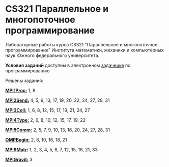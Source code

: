 CS321 Параллельное и многопоточное программирование
=
Лабораторные работы курса CS321 "Параллельное и многопоточное программирование" Института математики, механики и компьютерных наук Южного федерального университета.

**Условия заданий** доступны в электронном [задачнике](http://ptaskbook.com/ru/ptformpi2) по программированию

Решены задания:

[**MPI1Proc:**](../../tree/master/MPI1Proc)  1, 8

[**MPI2Send:**](../../tree/master/MPI2Send)  4, 5, 9, 13, 17, 19, 20, 22, 24, 27, 28, 31

[**MPI3Coll:**](../../tree/master/MPI3Coll)  1, 6, 8, 12, 15, 17, 19, 21, 24, 27

[**MPI4Type:**](../../tree/master/MPI4Type)  2, 6, 8, 10, 12, 15, 17, 19, 22

[**MPI5Comm:**](../../tree/master/MPI5Comm)  2, 5, 7, 9, 10, 13, 16, 20, 24, 27, 28, 31

[**OMPBegin:**](../../tree/master/OMPBegin)  2, 8, 10, 16, 18, 21

[**MPI9Matr:**](../../tree/master/MPI9Matr)  1, 2, 3, 4, 5, 6, 7, 12, 15, 16, 21, 33

[**MPIGravit:**](../../tree/master/MPIGravit) 3
